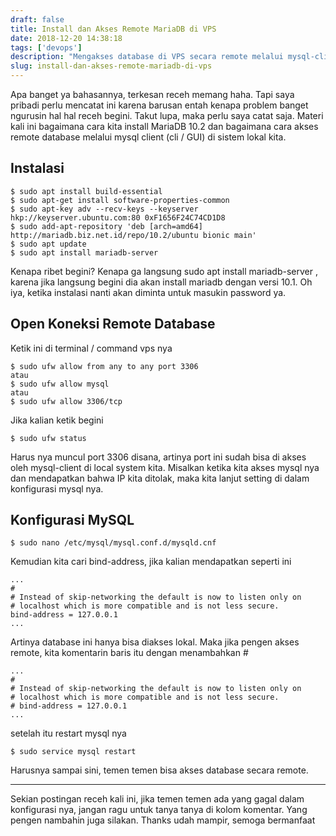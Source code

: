 ```yaml
---
draft: false
title: Install dan Akses Remote MariaDB di VPS
date: 2018-12-20 14:38:18
tags: ['devops']
description: "Mengakses database di VPS secara remote melalui mysql-client kita"
slug: install-dan-akses-remote-mariadb-di-vps
---
```


Apa banget ya bahasannya, terkesan receh memang haha. Tapi saya pribadi perlu mencatat ini karena barusan entah kenapa problem banget ngurusin hal hal receh begini. Takut lupa, maka perlu saya catat saja. Materi kali ini bagaimana cara kita install MariaDB 10.2 dan bagaimana cara akses remote database melalui mysql client (cli / GUI) di sistem lokal kita.

## Instalasi

```
$ sudo apt install build-essential
$ sudo apt-get install software-properties-common
$ sudo apt-key adv --recv-keys --keyserver hkp://keyserver.ubuntu.com:80 0xF1656F24C74CD1D8
$ sudo add-apt-repository 'deb [arch=amd64] http://mariadb.biz.net.id/repo/10.2/ubuntu bionic main'
$ sudo apt update
$ sudo apt install mariadb-server
```

Kenapa ribet begini? Kenapa ga langsung sudo apt install mariadb-server , karena jika langsung begini dia akan install mariadb dengan versi 10.1. Oh iya, ketika instalasi nanti akan diminta untuk masukin password ya.

## Open Koneksi Remote Database

Ketik ini di terminal / command vps nya

```
$ sudo ufw allow from any to any port 3306
atau
$ sudo ufw allow mysql
atau
$ sudo ufw allow 3306/tcp
```

Jika kalian ketik begini

```
$ sudo ufw status
```

Harus nya muncul port 3306 disana, artinya port ini sudah bisa di akses oleh mysql-client di local system kita. Misalkan ketika kita akses mysql nya dan mendapatkan bahwa IP kita ditolak, maka kita lanjut setting di dalam konfigurasi mysql nya.

## Konfigurasi MySQL

```
$ sudo nano /etc/mysql/mysql.conf.d/mysqld.cnf
```

Kemudian kita cari bind-address, jika kalian mendapatkan seperti ini

```
...
#
# Instead of skip-networking the default is now to listen only on
# localhost which is more compatible and is not less secure.
bind-address = 127.0.0.1
...
```

Artinya database ini hanya bisa diakses lokal. Maka jika pengen akses remote, kita komentarin baris itu dengan menambahkan #

```
...
#
# Instead of skip-networking the default is now to listen only on
# localhost which is more compatible and is not less secure.
# bind-address = 127.0.0.1
...
```

setelah itu restart mysql nya

```
$ sudo service mysql restart
```

Harusnya sampai sini, temen temen bisa akses database secara remote.

<hr/>

Sekian postingan receh kali ini, jika temen temen ada yang gagal dalam konfigurasi nya, jangan ragu untuk tanya tanya di kolom komentar. Yang pengen nambahin juga silakan. Thanks udah mampir, semoga bermanfaat
